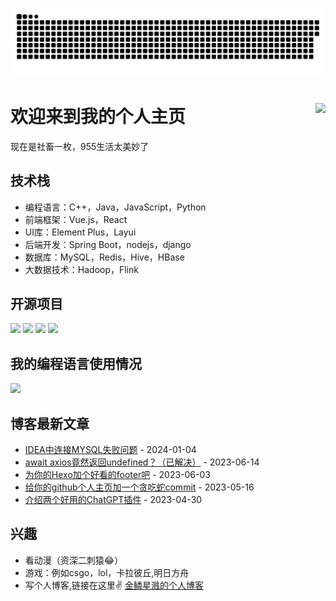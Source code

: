 ![提交记录贪吃蛇图像（如果加载失败请更换网络）](https://raw.githubusercontent.com/jinlinxingjian/jinlinxingjian/output/github-contribution-grid-snake.svg)
# 欢迎来到我的个人主页<img align="right" src="https://count.getloli.com/get/@:JinlinXingjian?theme=rule34">

现在是社畜一枚，955生活太美妙了

## 技术栈

- 编程语言：C++，Java，JavaScript，Python
- 前端框架：Vue.js，React
- UI库：Element Plus，Layui
- 后端开发：Spring Boot，nodejs，django
- 数据库：MySQL，Redis，Hive，HBase
- 大数据技术：Hadoop，Flink

## 开源项目

[![](https://github-readme-stats.vercel.app/api/pin/?username=JinlinXingjian&repo=Command-line-tool-for-GitHub-repository-metrics)](https://github.com/JinlinXingjian/Command-line-tool-for-GitHub-repository-metrics)
[![](https://github-readme-stats.vercel.app/api/pin/?username=JinlinXingjian&repo=JinlinXingjian.github.io)](https://github.com/JinlinXingjian/JinlinXingjian.github.io)
[![](https://github-readme-stats.vercel.app/api/pin/?username=JinlinXingjian&repo=JavaWeb-Online-Instrument-Teaching-Platform)](https://github.com/JinlinXingjian/JavaWeb-Online-Instrument-Teaching-Platform)
[![](https://github-readme-stats.vercel.app/api/pin/?username=JinlinXingjian&repo=DataBaseHomeWork)](https://github.com/JinlinXingjian/DataBaseHomeWork)

## 我的编程语言使用情况
![](https://github-readme-stats.vercel.app/api/top-langs/?username=JinlinXingjian&layout=compact&langs_count=6)

## 博客最新文章
<!-- START_SECTION:blog -->
* <a href='https://jinlinxingjian.top/fa751fc9f08b/' target='_blank'>IDEA中连接MYSQL失败问题</a> - 2024-01-04
* <a href='https://jinlinxingjian.top/27885b29becc/' target='_blank'>await axios竟然返回undefined？（已解决）</a> - 2023-06-14
* <a href='https://jinlinxingjian.top/0d63fc06a48b/' target='_blank'>为你的Hexo加个好看的footer吧</a> - 2023-06-03
* <a href='https://jinlinxingjian.top/9aa03df74b03/' target='_blank'>给你的github个人主页加一个贪吃蛇commit</a> - 2023-05-16
* <a href='https://jinlinxingjian.top/95ef830417b0/' target='_blank'>介绍两个好用的ChatGPT插件</a> - 2023-04-30
<!-- END_SECTION:blog -->

## 兴趣

- 看动漫（资深二刺猿😂）
- 游戏：例如csgo，lol，卡拉彼丘,明日方舟
- 写个人博客,链接在这里✌ [金鳞星溅的个人博客 ](https://jinlinxingjian.top/)
